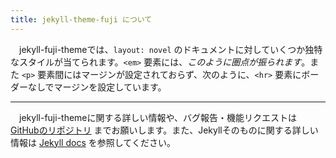 ```yaml
---
title: jekyll-theme-fuji について
---
```


　jekyll-fuji-themeでは、`layout: novel` のドキュメントに対していくつか独特なスタイルが当てられます。`<em>` 要素には、*このように圏点が振られます*。また `<p>` 要素間にはマージンが設定されておらず、次のように、`<hr>` 要素にボーダーなしでマージンを設定しています。

---

　jekyll-fuji-themeに関する詳しい情報や、バグ報告・機能リクエストは [GitHubのリポジトリ](https://github.com/fuji-nakahara/jekyll-theme-fuji) までお願いします。また、Jekyllそのものに関する詳しい情報は [Jekyll docs](https://jekyllrb.com/docs/home) を参照してください。

